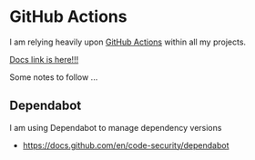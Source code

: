 # GitHub Actions

I am relying heavily upon [GitHub Actions](https://github.com/features/actions) within all my projects.

[Docs link is here!!!](https://docs.github.com/en/actions)

Some notes to follow ...

## Dependabot

I am using Dependabot to manage dependency versions

* https://docs.github.com/en/code-security/dependabot
